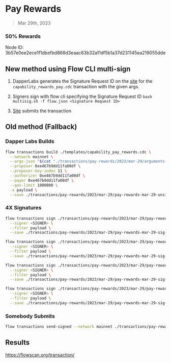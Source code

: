 # Pay Rewards
> Mar 29th, 2023

### 50% Rewards
Node ID: 3b57e0ee2ece1f1dbefbd868d3eaac63b32a11df5b1a37d231145ea219055dde

## New method using Flow CLI multi-sign

1. DapperLabs generates the Signature Request ID on the [site](https://flow-multisig-git-service-account-onflow.vercel.app/mainnet?type=serviceAccount&name=capability_pay_rewards.cdc&param=%5B%20%20%20%20%20%7B%20%20%20%20%20%20%20%20%20%22type%22:%20%22UFix64%22,%20%20%20%20%20%20%20%20%20%22value%22:%20%221328953.0%22%20%20%20%20%20%7D,%20%20%20%20%20%7B%20%20%20%20%20%20%20%20%20%22type%22:%20%22Dictionary%22,%20%20%20%20%20%20%20%20%20%22value%22:%20%5B%20%20%20%20%20%20%20%20%20%20%20%20%20%7B%20%20%20%20%20%20%20%20%20%20%20%20%20%20%20%20%20%22key%22:%20%7B%20%20%20%20%20%20%20%20%20%20%20%20%20%20%20%20%20%20%20%20%20%22type%22:%20%22String%22,%20%20%20%20%20%20%20%20%20%20%20%20%20%20%20%20%20%20%20%20%20%22value%22:%20%223b57e0ee2ece1f1dbefbd868d3eaac63b32a11df5b1a37d231145ea219055dde%22%20%20%20%20%20%20%20%20%20%20%20%20%20%20%20%20%20%7D,%20%20%20%20%20%20%20%20%20%20%20%20%20%20%20%20%20%22value%22:%20%7B%20%20%20%20%20%20%20%20%20%20%20%20%20%20%20%20%20%20%20%20%20%22type%22:%20%22UFix64%22,%20%20%20%20%20%20%20%20%20%20%20%20%20%20%20%20%20%20%20%20%20%22value%22:%20%220.5%22%20%20%20%20%20%20%20%20%20%20%20%20%20%20%20%20%20%7D%20%20%20%20%20%20%20%20%20%20%20%20%20%7D%20%20%20%20%20%20%20%20%20%5D%20%20%20%20%20%7D%20%5D&acct=0xe467b9dd11fa00df&limit=1000000) for the `capability_rewards_pay.cdc` transaction with the given args.

2. Signers sign with flow cli specifying the Signature Request ID
`bash multisig.sh -f flow.json <Signature Request ID>`

3. [Site](https://flow-multisig-git-service-account-onflow.vercel.app/mainnet) submits the transaction

## Old method (Fallback)

### Dapper Labs Builds

```sh
flow transactions build ./templates/capability_pay_rewards.cdc \
  --network mainnet \
  --args-json "$(cat "./transactions/pay-rewards/2023/mar-29/arguments.json")" \
  --proposer 0xe467b9dd11fa00df \
  --proposer-key-index 11 \
  --authorizer 0xe467b9dd11fa00df \
  --payer 0xe467b9dd11fa00df \
  --gas-limit 1000000 \
  -x payload \
  --save ./transactions/pay-rewards/2023/mar-29/pay-rewards-mar-29-unsigned.rlp
```

### 4X Signatures

```sh
flow transactions sign ./transactions/pay-rewards/2023/mar-29/pay-rewards-mar-29-unsigned.rlp \
  --signer <SIGNER> \
  --filter payload \
  --save ./transactions/pay-rewards/2023/mar-29/pay-rewards-mar-29-sig-1.rlp
```

```sh
flow transactions sign ./transactions/pay-rewards/2023/mar-29/pay-rewards-mar-29-sig-1.rlp \
  --signer <SIGNER> \
  --filter payload \
  --save ./transactions/pay-rewards/2023/mar-29/pay-rewards-mar-29-sig-2.rlp
```

```sh
flow transactions sign ./transactions/pay-rewards/2023/mar-29/pay-rewards-mar-29-sig-2.rlp \
  --signer <SIGNER> \
  --filter payload \
  --save ./transactions/pay-rewards/2023/mar-29/pay-rewards-mar-29-sig-3.rlp
```

```sh
flow transactions sign ./transactions/pay-rewards/2023/mar-29/pay-rewards-mar-29-sig-3.rlp \
  --signer <SIGNER> \
  --filter payload \
  --save ./transactions/pay-rewards/2023/mar-29/pay-rewards-mar-29-sig-complete.rlp
```

### Somebody Submits

```sh
flow transactions send-signed --network mainnet ./transactions/pay-rewards/2023/mar-29/pay-rewards-mar-29-sig-complete.rlp
```

## Results


https://flowscan.org/transaction/
